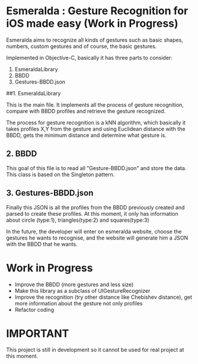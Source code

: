 Esmeralda : Gesture Recognition for iOS made easy (Work in Progress)
=========

Esmeralda aims to recognize all kinds of gestures such as basic shapes, numbers, custom gestures and of course, the basic gestures. 

Implemented in Objective-C, basically it has three parts to consider:

1. EsmeraldaLibrary
2. BBDD
3. Gestures-BBDD.json


##1. EsmeraldaLibrary

This is the main file. It implements all the process of gesture recognition, compare with BBDD profiles and retrieve the gesture recognized.

The process for gesture recognition is a kNN algorithm, which basically it takes profiles X,Y from the gesture and using Euclidean distance with the BBDD, gets the minimum distance and determine what gesture is.

## 2. BBDD

This goal of this file is to read all "Gesture-BBDD.json" and store the data. This class is based on the Singleton pattern.

## 3. Gestures-BBDD.json

Finally this JSON is all the profiles from the BBDD previously created and parsed to create these profiles. At this moment, it only has information about circle (type:1), triangles(type:2) and squares(type:3)

In the future, the developer will enter on esmeralda website, choose the gestures he wants to recognise, and the website will generate him a JSON with the BBDD that he wants.

Work in Progress
========

* Improve the BBDD (more gestures and less size)
* Make this library as a subclass of UIGestureRecognizer
* Improve the recognition (try other distance like Chebishev distance), get more information about the gesture not only profiles
* Refactor coding

# IMPORTANT

This project is still in development so it cannot be used for real project at this moment. 




